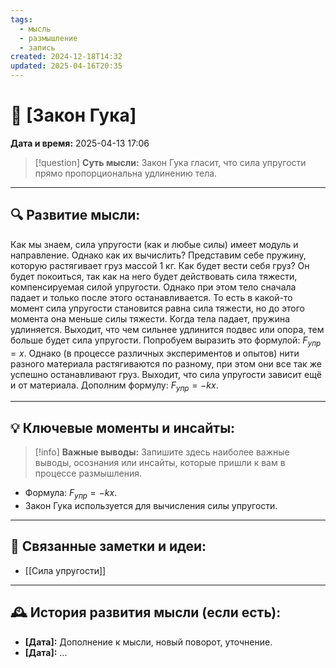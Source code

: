 ```yaml
---
tags:
  - мысль
  - размышление
  - запись
created: 2024-12-18T14:32
updated: 2025-04-16T20:35
---
```


# 💭  [Закон Гука]

**Дата и время:** 2025-04-13 17:06

> [!question] **Суть мысли:**
> Закон Гука гласит, что сила упругости прямо пропорциональна удлинению тела.

---

## 🔍 Развитие мысли:

Как мы знаем, сила упругости (как и любые силы) имеет модуль и направление. Однако как их вычислить?
Представим себе пружину, которую растягивает груз массой 1 кг. Как будет вести себя груз? Он будет покоиться, так как на него будет действовать сила тяжести, компенсируемая силой упругости. Однако при этом тело сначала падает и только после этого останавливается. То есть в какой-то момент сила упругости становится равна сила тяжести, но до этого момента она меньше силы тяжести. Когда тела падает, пружина удлиняется. Выходит, что чем сильнее удлинится подвес или опора, тем больше будет сила упругости. 
Попробуем выразить это формулой: $F_{упр}={x}$. Однако (в процессе различных экспериментов и опытов) нити разного материала растягиваются по разному, при этом они все так же успешно останавливают груз. Выходит, что сила упругости зависит ещё и от материала. Дополним формулу: $F_{упр}=-kx$. 

---

## 💡 Ключевые моменты и инсайты:

> [!info] **Важные выводы:**
> Запишите здесь наиболее важные выводы, осознания или инсайты, которые пришли к вам в процессе размышления.

- Формула: $F_{упр}=-kx$.
- Закон Гука используется для вычисления силы упругости.

---

## 🔄 Связанные заметки и идеи:

- [[Сила упругости]]

---

## 🕰️ История развития мысли (если есть):

* **[Дата]:**  Дополнение к мысли, новый поворот, уточнение.
* **[Дата]:**  ...